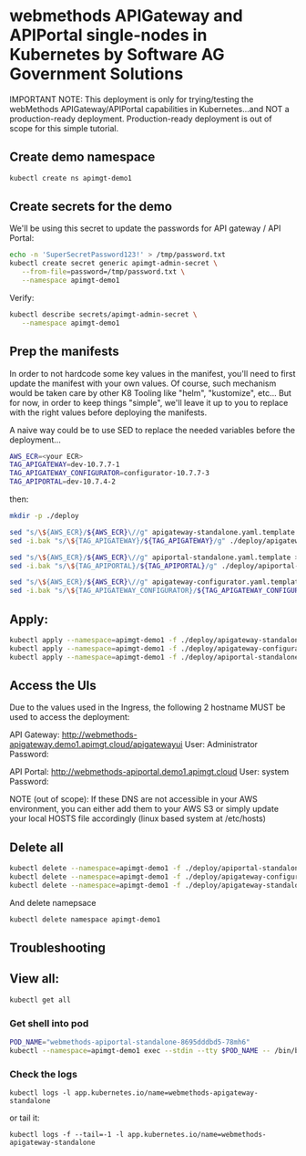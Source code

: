# webmethods APIGateway and APIPortal single-nodes in Kubernetes by Software AG Government Solutions 

IMPORTANT NOTE: This deployment is only for trying/testing the webMethods APIGateway/APIPortal capabilities in Kubernetes...and NOT a production-ready deployment.
Production-ready deployment is out of scope for this simple tutorial.

## Create demo namespace

```bash
kubectl create ns apimgt-demo1
```

## Create secrets for the demo

We'll be using this secret to update the passwords for API gateway / API Portal:

```bash
echo -n 'SuperSecretPassword123!' > /tmp/password.txt
kubectl create secret generic apimgt-admin-secret \
   --from-file=password=/tmp/password.txt \
   --namespace apimgt-demo1
```

Verify:

```bash
kubectl describe secrets/apimgt-admin-secret \
   --namespace apimgt-demo1
```

## Prep the manifests

In order to not hardcode some key values in the manifest, you'll need to first update the manifest with your own values.
Of course, such mechanism would be taken care by other K8 Tooling like "helm", "kustomize", etc...
But for now, in order to keep things "simple", we'll leave it up to you to replace with the right values before deploying the manifests.

A naive way could be to use SED to replace the needed variables before the deployment...

```bash
AWS_ECR=<your ECR>
TAG_APIGATEWAY=dev-10.7.7-1
TAG_APIGATEWAY_CONFIGURATOR=configurator-10.7.7-3
TAG_APIPORTAL=dev-10.7.4-2
```

then:

```bash
mkdir -p ./deploy

sed "s/\${AWS_ECR}/${AWS_ECR}\//g" apigateway-standalone.yaml.template > ./deploy/apigateway-standalone.yaml
sed -i.bak "s/\${TAG_APIGATEWAY}/${TAG_APIGATEWAY}/g" ./deploy/apigateway-standalone.yaml

sed "s/\${AWS_ECR}/${AWS_ECR}\//g" apiportal-standalone.yaml.template > ./deploy/apiportal-standalone.yaml
sed -i.bak "s/\${TAG_APIPORTAL}/${TAG_APIPORTAL}/g" ./deploy/apiportal-standalone.yaml

sed "s/\${AWS_ECR}/${AWS_ECR}\//g" apigateway-configurator.yaml.template > ./deploy/apigateway-configurator.yaml
sed -i.bak "s/\${TAG_APIGATEWAY_CONFIGURATOR}/${TAG_APIGATEWAY_CONFIGURATOR}/g" ./deploy/apigateway-configurator.yaml
```

## Apply:

```bash
kubectl apply --namespace=apimgt-demo1 -f ./deploy/apigateway-standalone.yaml
kubectl apply --namespace=apimgt-demo1 -f ./deploy/apigateway-configurator.yaml
kubectl apply --namespace=apimgt-demo1 -f ./deploy/apiportal-standalone.yaml
```

## Access the UIs

Due to the values used in the Ingress, the following 2 hostname MUST be used to access the deployment:

API Gateway: http://webmethods-apigateway.demo1.apimgt.cloud/apigatewayui
User: Administrator
Password: <the one added to the secret in initial step>

API Portal: http://webmethods-apiportal.demo1.apimgt.cloud
User: system
Password: <the one added to the secret in initial step>

NOTE (out of scope): If these DNS are not accessible in your AWS environment, you can either add them to your AWS S3 or simply update your local HOSTS file accordingly (linux based system at /etc/hosts)

## Delete all

```bash
kubectl delete --namespace=apimgt-demo1 -f ./deploy/apiportal-standalone.yaml
kubectl delete --namespace=apimgt-demo1 -f ./deploy/apigateway-configurator.yaml
kubectl delete --namespace=apimgt-demo1 -f ./deploy/apigateway-standalone.yaml
```

And delete namepsace

```bash
kubectl delete namespace apimgt-demo1
```

## Troubleshooting

## View all:

```bash
kubectl get all          
```

### Get shell into pod

```bash
POD_NAME="webmethods-apiportal-standalone-8695dddbd5-78mh6"
kubectl --namespace=apimgt-demo1 exec --stdin --tty $POD_NAME -- /bin/bash
```

### Check the logs

```
kubectl logs -l app.kubernetes.io/name=webmethods-apigateway-standalone
```

or tail it:

```
kubectl logs -f --tail=-1 -l app.kubernetes.io/name=webmethods-apigateway-standalone
```